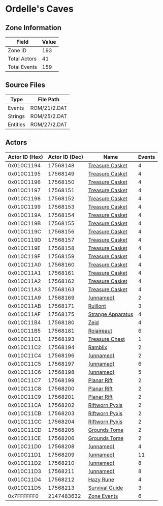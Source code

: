 # Ordelle's Caves

## Zone Information

| Field        |   Value |
|--------------|---------|
| Zone ID      |     193 |
| Total Actors |      41 |
| Total Events |     159 |

## Source Files

| Type     | File Path    |
|----------|--------------|
| Events   | ROM/21/2.DAT |
| Strings  | ROM/25/2.DAT |
| Entities | ROM/27/2.DAT |

## Actors

| Actor ID (Hex)   |   Actor ID (Dec) | Name                                                       |   Events |
|------------------|------------------|------------------------------------------------------------|----------|
| 0x010C1194       |         17568148 | [Treasure Casket](./17568148%20-%20Treasure%20Casket/)     |        4 |
| 0x010C1195       |         17568149 | [Treasure Casket](./17568149%20-%20Treasure%20Casket/)     |        4 |
| 0x010C1196       |         17568150 | [Treasure Casket](./17568150%20-%20Treasure%20Casket/)     |        4 |
| 0x010C1197       |         17568151 | [Treasure Casket](./17568151%20-%20Treasure%20Casket/)     |        4 |
| 0x010C1198       |         17568152 | [Treasure Casket](./17568152%20-%20Treasure%20Casket/)     |        4 |
| 0x010C1199       |         17568153 | [Treasure Casket](./17568153%20-%20Treasure%20Casket/)     |        4 |
| 0x010C119A       |         17568154 | [Treasure Casket](./17568154%20-%20Treasure%20Casket/)     |        4 |
| 0x010C119B       |         17568155 | [Treasure Casket](./17568155%20-%20Treasure%20Casket/)     |        4 |
| 0x010C119C       |         17568156 | [Treasure Casket](./17568156%20-%20Treasure%20Casket/)     |        4 |
| 0x010C119D       |         17568157 | [Treasure Casket](./17568157%20-%20Treasure%20Casket/)     |        4 |
| 0x010C119E       |         17568158 | [Treasure Casket](./17568158%20-%20Treasure%20Casket/)     |        4 |
| 0x010C119F       |         17568159 | [Treasure Casket](./17568159%20-%20Treasure%20Casket/)     |        4 |
| 0x010C11A0       |         17568160 | [Treasure Casket](./17568160%20-%20Treasure%20Casket/)     |        4 |
| 0x010C11A1       |         17568161 | [Treasure Casket](./17568161%20-%20Treasure%20Casket/)     |        4 |
| 0x010C11A2       |         17568162 | [Treasure Casket](./17568162%20-%20Treasure%20Casket/)     |        4 |
| 0x010C11A3       |         17568163 | [Treasure Casket](./17568163%20-%20Treasure%20Casket/)     |        4 |
| 0x010C11A9       |         17568169 | [(unnamed)](./17568169/)                                   |        2 |
| 0x010C11AB       |         17568171 | [Ruillont](./17568171%20-%20Ruillont/)                     |        3 |
| 0x010C11AF       |         17568175 | [Strange Apparatus](./17568175%20-%20Strange%20Apparatus/) |        4 |
| 0x010C11B4       |         17568180 | [Zeid](./17568180%20-%20Zeid/)                             |        4 |
| 0x010C11B5       |         17568181 | [Rojaireaut](./17568181%20-%20Rojaireaut/)                 |        6 |
| 0x010C11C1       |         17568193 | [Treasure Chest](./17568193%20-%20Treasure%20Chest/)       |        1 |
| 0x010C11C2       |         17568194 | [Ramblix](./17568194%20-%20Ramblix/)                       |        2 |
| 0x010C11C4       |         17568196 | [(unnamed)](./17568196/)                                   |        2 |
| 0x010C11C5       |         17568197 | [(unnamed)](./17568197/)                                   |        6 |
| 0x010C11C6       |         17568198 | [(unnamed)](./17568198/)                                   |        5 |
| 0x010C11C7       |         17568199 | [Planar Rift](./17568199%20-%20Planar%20Rift/)             |        2 |
| 0x010C11C8       |         17568200 | [Planar Rift](./17568200%20-%20Planar%20Rift/)             |        2 |
| 0x010C11C9       |         17568201 | [Planar Rift](./17568201%20-%20Planar%20Rift/)             |        2 |
| 0x010C11CA       |         17568202 | [Riftworn Pyxis](./17568202%20-%20Riftworn%20Pyxis/)       |        2 |
| 0x010C11CB       |         17568203 | [Riftworn Pyxis](./17568203%20-%20Riftworn%20Pyxis/)       |        2 |
| 0x010C11CC       |         17568204 | [Riftworn Pyxis](./17568204%20-%20Riftworn%20Pyxis/)       |        2 |
| 0x010C11CD       |         17568205 | [Grounds Tome](./17568205%20-%20Grounds%20Tome/)           |        2 |
| 0x010C11CE       |         17568206 | [Grounds Tome](./17568206%20-%20Grounds%20Tome/)           |        2 |
| 0x010C11D0       |         17568208 | [(unnamed)](./17568208/)                                   |        4 |
| 0x010C11D1       |         17568209 | [(unnamed)](./17568209/)                                   |       11 |
| 0x010C11D2       |         17568210 | [(unnamed)](./17568210/)                                   |        8 |
| 0x010C11D3       |         17568211 | [(unnamed)](./17568211/)                                   |        8 |
| 0x010C11D4       |         17568212 | [Hazy Rune](./17568212%20-%20Hazy%20Rune/)                 |        4 |
| 0x010C11D5       |         17568213 | [Survival Guide](./17568213%20-%20Survival%20Guide/)       |        3 |
| 0x7FFFFFF0       |       2147483632 | [Zone Events](./Zone%20Events/)                            |        6 |